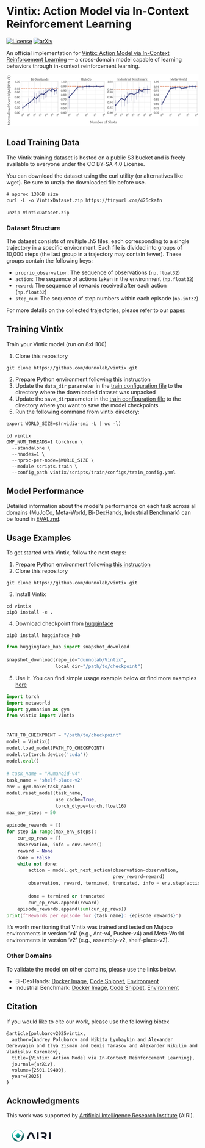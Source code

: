 # Vintix: Action Model via In-Context Reinforcement Learning

[![License](https://img.shields.io/github/license/huggingface/jat.svg?color=blue)](LICENSE)
[![arXiv](https://img.shields.io/badge/cs.AI-arXiv%3A2501.19400-B31B1B.svg)](https://arxiv.org/abs/2501.19400)

An official implementation for [Vintix: Action Model via In-Context Reinforcement Learning](https://arxiv.org/abs/2501.19400) — a cross-domain model capable of learning behaviors through in-context reinforcement learning.

![](figures/domain_perf.png)


## Load Training Data
The Vintix training dataset is hosted on a public S3 bucket and is freely available to everyone under the CC BY-SA 4.0 License.

You can download the dataset using the curl utility (or alternatives like wget). Be sure to unzip the downloaded file before use.
```shell
# approx 130GB size
curl -L -o VintixDataset.zip https://tinyurl.com/426ckafn

unzip VintixDataset.zip
```


### Dataset Structure

The dataset consists of multiple .h5 files, each corresponding to a single trajectory in a specific environment. Each file is divided into groups of 10,000 steps (the last group in a trajectory may contain fewer). These groups contain the following keys:
- `proprio_observation`: The sequence of observations (`np.float32`)
- `action`: The sequence of actions taken in the environment (`np.float32`)
- `reward`: The sequence of rewards received after each action (`np.float32`)
- `step_num`: The sequence of step numbers within each episode (`np.int32`)

For more details on the collected trajectories, please refer to our [paper](https://arxiv.org/abs/2501.19400).

## Training Vintix
Train your Vintix model (run on 8xH100)

1. Clone this repository
  ```shell
  git clone https://github.com/dunnolab/vintix.git
  ```
2. Prepare Python environment following [this](docker/train) instruction
3. Update the `data_dir` parameter in the [train configuration file](vintix/scripts/train/configs/train_config.yaml) to the directory where the downloaded dataset was unpacked
4. Update the `save_dir`parameter in the [train configuration file](vintix/scripts/train/configs/train_config.yaml) to the directory where you want to save the model checkpoints
5. Run the following command from vintix directory:
  ```shell
  export WORLD_SIZE=$(nvidia-smi -L | wc -l)

  cd vintix
  OMP_NUM_THREADS=1 torchrun \
    --standalone \
    --nnodes=1 \
    --nproc-per-node=$WORLD_SIZE \
    --module scripts.train \
    --config_path vintix/scripts/train/configs/train_config.yaml
  ```


## Model Performance

Detailed information about the model’s performance on each task across all domains (MuJoCo, Meta-World, Bi-DexHands, Industrial Benchmark) can be found in [EVAL.md](EVAL.md).

## Usage Examples
To get started with Vintix, follow the next steps:

1. Prepare Python environment following [this instruction](docker/mujoco_metaworld_validation/)
2. Clone this repository
  ```shell
  git clone https://github.com/dunnolab/vintix.git
  ```
3. Install Vintix
  ```shell
  cd vintix
  pip3 install -e .
  ```
4. Download checkpoint from [hugginface](https://huggingface.co/dunnolab/Vintix)
 ```shell
 pip3 install hugginface_hub
 ```
 ```python
 from huggingface_hub import snapshot_download

 snapshot_download(repo_id="dunnolab/Vintix",
                   local_dir="/path/to/checkpoint")
 ```
5. Use it. You can find simple usage example below or find more examples [here](scripts/eval/)

```python
import torch
import metaworld
import gymnasium as gym
from vintix import Vintix


PATH_TO_CHECKPOINT = "/path/to/checkpoint"
model = Vintix()
model.load_model(PATH_TO_CHECKPOINT)
model.to(torch.device('cuda'))
model.eval()

# task_name = "Humanoid-v4"
task_name = "shelf-place-v2"
env = gym.make(task_name)
model.reset_model(task_name,
                  use_cache=True,
                  torch_dtype=torch.float16)
max_env_steps = 50

episode_rewards = []
for step in range(max_env_steps):
    cur_ep_rews = []
    observation, info = env.reset()
    reward = None
    done = False
    while not done:
        action = model.get_next_action(observation=observation,
                                       prev_reward=reward)
        observation, reward, termined, truncated, info = env.step(action)

        done = termined or truncated
        cur_ep_rews.append(reward)
    episode_rewards.append(sum(cur_ep_rews))
print(f"Rewards per episode for {task_name}: {episode_rewards}")
```
It’s worth mentioning that Vintix was trained and tested on Mujoco environments in version ‘v4’ (e.g., Ant-v4, Pusher-v4) and Meta-World environments in version ‘v2’ (e.g., assembly-v2, shelf-place-v2).


### Other Domains
To validate the model on other domains, please use the links below.
- Bi-DexHands: [Docker Image](docker/bidexhands_validation), [Code Snippet](docker/industrial_benchmark_validation/README.md), [Environment](envs/wrappers/bidexhands.py)
- Industrial Benchmark: [Docker Image](docker/industrial_benchmark_validation), [Code Snippet](docker/industrial_benchmark_validation/README.md), [Environment](envs/wrappers/industrial_benchmark.py)


## Citation

If you would like to cite our work, please use the following bibtex

```bibex
@article{polubarov2025vintix,
  author={Andrey Polubarov and Nikita Lyubaykin and Alexander Derevyagin and Ilya Zisman and Denis Tarasov and Alexander Nikulin and Vladislav Kurenkov},
  title={Vintix: Action Model via In-Context Reinforcement Learning},
  journal={arXiv},
  volume={2501.19400},
  year={2025}
}
```

## Acknowledgments

This work was supported by [Artificial Intelligence Research Institute](https://airi.net/?force=en) (AIRI).

<img src="figures/logo.png" align="center" width="20%" style="margin:15px;">
